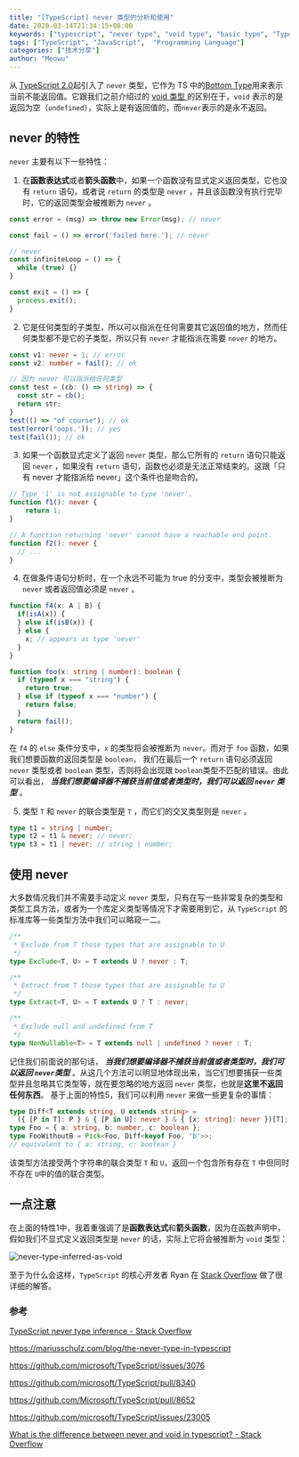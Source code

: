 ```yaml
---
title: "[TypeScript] never 类型的分析和使用"
date: 2020-03-14T21:34:15+08:00
keywords: ["typescript", "never type", "void type", "basic type", "TypeScript 的 never 类型", "typescript for beginners", "learn typescript", "static type check", "dive into typescript"]
tags: ["TypeScript", "JavaScript",  "Programming Language"]
categories: ["技术分享"]
author: "Meowu"
---
```


从 [TypeScript 2.0](https://github.com/Microsoft/TypeScript/pull/8652)起引入了 `never` 类型，它作为 TS 中的[Bottom Type](https://en.wikipedia.org/wiki/Bottom_type)用来表示当前不能返回值。它跟我们之前介绍过的 [void 类型 ](https://fullstackbb.com/typescript/void-type-in-typescript/) 的区别在于，`void` 表示的是返回为空（`undefined`），实际上是有返回值的，而`never`表示的是永不返回。

## never 的特性

`never` 主要有以下一些特性：

1. 在**函数表达式**或者**箭头函数**中，如果一个函数没有显式定义返回类型，它也没有 `return` 语句，或者说 `return` 的类型是 `never` ，并且该函数没有执行完毕时，它的返回类型会被推断为 `never` 。

```typescript
const error = (msg) => throw new Error(msg); // never

const fail = () => error('failed here.'); // never

// never
const infiniteLoop = () => {
  while (true) {}
}

const exit = () => {
  process.exit();
}
```

2. 它是任何类型的子类型，所以可以指派在任何需要其它返回值的地方，然而任何类型都不是它的子类型，所以只有 `never` 才能指派在需要 `never` 的地方。

```typescript
const v1: never = 1; // error
const v2: number = fail(); // ok

// 因为 never 可以指派给任何类型
const test = (cb: () => string) => {
  const str = cb();
  return str;
}
test(() => "of course"); // ok
test(error('oops.')); // yes
test(fail()); // ok
```

3. 如果一个函数显式定义了返回 `never` 类型，那么它所有的 `return` 语句只能返回 `never` ，如果没有 `return` 语句，函数也必须是无法正常结束的。这跟「只有 never 才能指派给 never」这个条件也是吻合的。

```typescript
// Type '1' is not assignable to type 'never'.
function f1(): never {
    return 1;
}

// A function returning 'never' cannot have a reachable end point.
function f2(): never {
  // ...
}

```

4. 在做条件语句分析时，在一个永远不可能为 true 的分支中，类型会被推断为 `never` 或者返回值必须是 `never` 。

```typescript
function f4(x: A | B) {
  if(isA(x)) {
  } else if(isB(x)) {
  } else {
    x; // appears as type 'never'
  }
}

function foo(x: string | number): boolean {
  if (typeof x === "string") {
    return true;
  } else if (typeof x === "number") {
    return false;
  }
  return fail();
}
```

在 `f4` 的 `else` 条件分支中，`x` 的类型将会被推断为 `never`。而对于 `foo` 函数，如果我们想要函数的返回类型是 `boolean`， 我们在最后一个 `return` 语句必须返回 `never` 类型或者 `boolean` 类型，否则将会出现跟 `boolean`类型不匹配的错误。由此可以看出， _**当我们想要编译器不捕获当前值或者类型时，我们可以返回 `never` 类型**_ 。


5. 类型 `T` 和 `never` 的联合类型是 `T` ，而它们的交叉类型则是 `never` 。

```typescript
type t1 = string | number;
type t2 = t1 & never; // never;
type t3 = t1 | never; // string | number;
```

## 使用 never
大多数情况我们并不需要手动定义 `never` 类型，只有在写一些非常复杂的类型和类型工具方法，或者为一个库定义类型等情况下才需要用到它，从 `TypeScript` 的标准库等一些类型方法中我们可以略窥一二。

```typescript
/**
 * Exclude from T those types that are assignable to U
 */
type Exclude<T, U> = T extends U ? never : T;

/**
 * Extract from T those types that are assignable to U
 */
type Extract<T, U> = T extends U ? T : never;

/**
 * Exclude null and undefined from T
 */
type NonNullable<T> = T extends null | undefined ? never : T;
```

记住我们前面说的那句话， _**当我们想要编译器不捕获当前值或者类型时，我们可以返回 `never`类型**_ 。从这几个方法可以明显地体现出来，当它们想要捕获一些类型并且忽略其它类型等，就在要忽略的地方返回 `never` 类型，也就是**这里不返回任何东西**。
基于上面的特性5，我们可以利用 `never` 来做一些更复杂的事情：
```typescript
type Diff<T extends string, U extends string> =
  ({ [P in T]: P } & { [P in U]: never } & { [x: string]: never })[T];
type Foo = { a: string, b: number, c: boolean };
type FooWithoutB = Pick<Foo, Diff<keyof Foo, 'b'>>;
// equivalent to { a: string, c: boolean }
```

该类型方法接受两个字符串的联合类型 `T` 和 `U`，返回一个包含所有存在 `T` 中但同时不存在 `U`中的值的联合类型。

## 一点注意
在上面的特性1中，我着重强调了是**函数表达式**和**箭头函数**，因为在函数声明中，假如我们不显式定义返回类型是 `never` 的话，实际上它将会被推断为 `void` 类型：

![never-type-inferred-as-void](/images/never-inferred-as-void.png)

至于为什么会这样，`TypeScript` 的核心开发者 Ryan 在 [Stack Overflow](https://stackoverflow.com/questions/40251524/typescript-never-type-inference) 做了很详细的解答。

### 参考
 [TypeScript never type inference - Stack Overflow](https://stackoverflow.com/questions/40251524/typescript-never-type-inference)

https://mariusschulz.com/blog/the-never-type-in-typescript

https://github.com/microsoft/TypeScript/issues/3076

https://github.com/microsoft/TypeScript/pull/8340

https://github.com/Microsoft/TypeScript/pull/8652

https://github.com/microsoft/TypeScript/issues/23005

[What is the difference between never and void in typescript? - Stack Overflow](https://stackoverflow.com/questions/37910669/what-is-the-difference-between-never-and-void-in-typescript)
